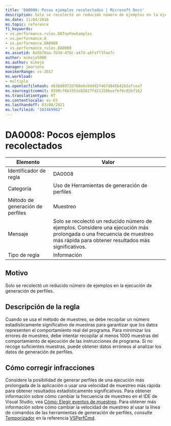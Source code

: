 ```yaml
---
title: 'DA0008: Pocos ejemplos recolectados | Microsoft Docs'
description: Solo se recolectó un reducido número de ejemplos en la ejecución de generación de perfiles.
ms.date: 11/04/2016
ms.topic: reference
f1_keywords:
- vs.performance.rules.DATooFewSamples
- vs.performance.8
- vs.performance.DA0008
- vs.performance.rules.DA0008
ms.assetid: 8a5b78aa-7b3d-476c-a47d-abfaff3fae7c
author: mikejo5000
ms.author: mikejo
manager: jmartens
monikerRange: vs-2017
ms.workload:
- multiple
ms.openlocfilehash: 483b08972d768e8c0d492f467d845642b5afcea7
ms.sourcegitcommit: 8590cf6b3351e82827fd21159beefef0c02bf162
ms.translationtype: HT
ms.contentlocale: es-ES
ms.lasthandoff: 03/08/2021
ms.locfileid: "102469902"
---
```

# <a name="da0008-few-samples-collected"></a>DA0008: Pocos ejemplos recolectados

|Elemento|Valor|
|-|-|
|Identificador de regla|DA0008|
|Categoría|Uso de Herramientas de generación de perfiles|
|Método de generación de perfiles|Muestreo|
|Mensaje|Solo se recolectó un reducido número de ejemplos. Considere una ejecución más prolongada o una frecuencia de muestreo más rápida para obtener resultados más significativos.|
|Tipo de regla|Información|

## <a name="cause"></a>Motivo
 Solo se recolectó un reducido número de ejemplos en la ejecución de generación de perfiles.

## <a name="rule-description"></a>Descripción de la regla
 Cuando se usa el método de muestreo, se debe recopilar un número estadísticamente significativo de muestras para garantizar que los datos representen el comportamiento real del programa. Para minimizar los errores de muestreo, debe intentar recopilar al menos 1000 muestras del comportamiento de ejecución de las instrucciones de programa. Si no recoge suficientes muestras, puede obtener datos erróneos al analizar los datos de generación de perfiles.

## <a name="how-to-fix-violations"></a>Cómo corregir infracciones
 Considere la posibilidad de generar perfiles de una ejecución más prolongada de la aplicación o usar una velocidad de muestreo más rápida para obtener resultados estadísticamente significativos. Para obtener información sobre cómo cambiar la frecuencia de muestreo en el IDE de Visual Studio, vea [Cómo: Elegir eventos de muestreo](../profiling/how-to-choose-sampling-events.md). Para obtener más información sobre cómo cambiar la velocidad de muestreo al usar la línea de comandos de las herramientas de generación de perfiles, consulte [Temporizador](../profiling/timer.md) en la referencia [VSPerfCmd](../profiling/vsperfcmd.md).
